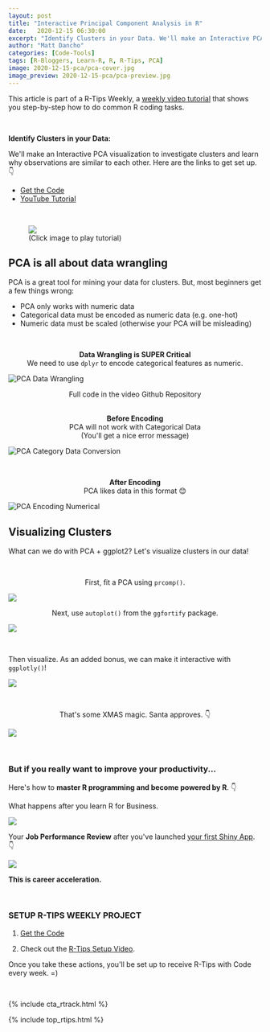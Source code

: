 ```yaml
---
layout: post
title: "Interactive Principal Component Analysis in R"
date:   2020-12-15 06:30:00
excerpt: "Identify Clusters in your Data. We'll make an Interactive PCA visualization to investigate clusters and learn why observations are similar to each other."
author: "Matt Dancho"
categories: [Code-Tools]
tags: [R-Bloggers, Learn-R, R, R-Tips, PCA]
image: 2020-12-15-pca/pca-cover.jpg
image_preview: 2020-12-15-pca/pca-preview.jpg
---
```




This article is part of a R-Tips Weekly, a [weekly video tutorial](https://mailchi.mp/business-science/r-tips-newsletter) that shows you step-by-step how to do common R coding tasks.

<br/>

**Identify Clusters in your Data:**

We'll make an Interactive PCA visualization to investigate clusters and learn why observations are similar to each other. Here are the links to get set up. 👇

- [Get the Code](https://mailchi.mp/business-science/r-tips-newsletter)
- [YouTube Tutorial](https://youtu.be/X4wsXba_tZI)

<br>

<figure class="text-center">
  <a href="https://youtu.be/X4wsXba_tZI"><img src="/assets/2020-12-15-pca/video_thumb.jpg" border="0" /></a>
  <figcaption>(Click image to play tutorial)</figcaption>
</figure>


## PCA is all about data wrangling

PCA is a great tool for mining your data for clusters. But, most beginners get a few things wrong:

- PCA only works with numeric data
- Categorical data must be encoded as numeric data (e.g. one-hot)
- Numeric data must be scaled (otherwise your PCA will be misleading)

<br>

<center>
<p><strong>Data Wrangling is SUPER Critical</strong> <br>
We need to use <code>dplyr</code> to encode categorical features as numeric. </p>
</center>

![PCA Data Wrangling](/assets/2020-12-15-pca/pca-data-wrangling.jpg)

<center>
<figcaption>Full code in the video Github Repository</figcaption>
</center>

<br>

<center>
<p><strong>Before Encoding</strong> <br>
PCA will not work with Categorical Data <br>
(You'll get a nice error message)</p>
</center>

![PCA Category Data Conversion](/assets/2020-12-15-pca/pca-categorical.jpg)

<br>

<center>
<p><strong>After Encoding</strong> <br>
PCA likes data in this format 😊</p>
</center>

![PCA Encoding Numerical](/assets/2020-12-15-pca/pca-numerical.jpg)


## Visualizing Clusters

What can we do with PCA + ggplot2? Let's visualize clusters in our data! 

<br>

<center>
    <p>First, fit a PCA using <code>prcomp()</code>.</p>
</center>

![](/assets/2020-12-15-pca/prcomp_function.jpg)

<center>
    <p>Next, use <code>autoplot()</code> from the <code>ggfortify</code> package. </p>
</center>

![](/assets/2020-12-15-pca/autoplot_function.jpg)

<br>

Then visualize. As an added bonus, we can make it interactive with `ggplotly()`!

![](/assets/2020-12-15-pca/pca.jpg)





<br>

<center><p>That's some XMAS magic. Santa approves. 👇</p></center>

![](/assets/2020-12-15-pca/santa.gif)




<br>

### But if you really want to improve your productivity... 

Here's how to **master R programming and become powered by R**.  👇
 
What happens after you learn R for Business. 

![](/assets/2020-12-15-pca/tree.gif)


Your **Job Performance Review** after you've launched [your first Shiny App](https://www.business-science.io/business/2020/08/05/build-data-science-app-3-months.html). 👇

![](/assets/2020-12-15-pca/wow.gif)


**This is career acceleration.**



<br>

### SETUP R-TIPS WEEKLY PROJECT

1. [Get the Code](https://mailchi.mp/business-science/r-tips-newsletter)

2. Check out the [R-Tips Setup Video](https://youtu.be/F7aYV0RPyD0).

Once you take these actions, you'll be set up to receive R-Tips with Code every week. =)

<br>

{% include cta_rtrack.html %}

{% include top_rtips.html %}